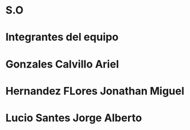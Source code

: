 # S.O
#	Integrantes del equipo
#	Gonzales Calvillo Ariel
#	Hernandez FLores Jonathan Miguel
#	Lucio Santes Jorge Alberto